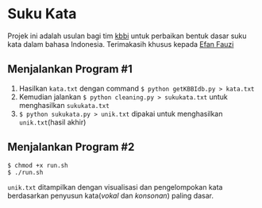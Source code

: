 # Suku Kata

Projek ini adalah usulan bagi tim [kbbi](https://kbbi.kemdikbud.go.id/) untuk perbaikan bentuk dasar suku kata dalam bahasa Indonesia. 
Terimakasih khusus kepada [Efan Fauzi](https://github.com/efenfauzi/django_kbbi)

## Menjalankan Program #1

1. Hasilkan `kata.txt` dengan command `$ python getKBBIdb.py > kata.txt`
2. Kemudian jalankan `$ python cleaning.py > sukukata.txt` untuk menghasilkan `sukukata.txt`
3. `$ python sukukata.py > unik.txt` dipakai untuk menghasilkan `unik.txt`(hasil akhir) 

## Menjalankan Program #2

```
$ chmod +x run.sh
$ ./run.sh
```

`unik.txt` ditampilkan dengan visualisasi dan pengelompokan kata berdasarkan penyusun kata(_vokal_ dan _konsonan_) paling dasar.
